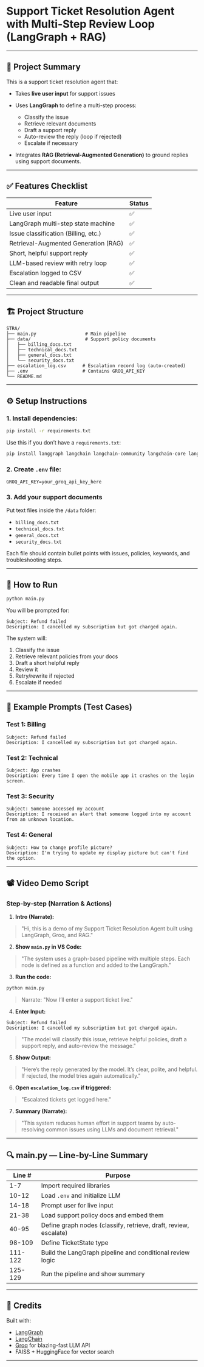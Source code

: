 # Support Ticket Resolution Agent with Multi-Step Review Loop (LangGraph + RAG)

---

## 🧠 Project Summary

This is a support ticket resolution agent that:

* Takes **live user input** for support issues
* Uses **LangGraph** to define a multi-step process:

  * Classify the issue
  * Retrieve relevant documents
  * Draft a support reply
  * Auto-review the reply (loop if rejected)
  * Escalate if necessary
* Integrates **RAG (Retrieval-Augmented Generation)** to ground replies using support documents.

---

## ✅ Features Checklist

| Feature                              | Status |
| ------------------------------------ | ------ |
| Live user input                      | ✅      |
| LangGraph multi-step state machine   | ✅      |
| Issue classification (Billing, etc.) | ✅      |
| Retrieval-Augmented Generation (RAG) | ✅      |
| Short, helpful support reply         | ✅      |
| LLM-based review with retry loop     | ✅      |
| Escalation logged to CSV             | ✅      |
| Clean and readable final output      | ✅      |

---

## 🏗️ Project Structure

```
STRA/
├── main.py                  # Main pipeline
├── data/                    # Support policy documents
│   ├── billing_docs.txt
│   ├── technical_docs.txt
│   ├── general_docs.txt
│   └── security_docs.txt
├── escalation_log.csv      # Escalation record log (auto-created)
├── .env                    # Contains GROQ_API_KEY
└── README.md              
```

---

## ⚙️ Setup Instructions

### 1. Install dependencies:

```bash
pip install -r requirements.txt
```

Use this if you don’t have a `requirements.txt`:

```bash
pip install langgraph langchain langchain-community langchain-core langchain-huggingface langchain-groq faiss-cpu python-dotenv
```

### 2. Create `.env` file:

```
GROQ_API_KEY=your_groq_api_key_here
```

### 3. Add your support documents

Put text files inside the `/data` folder:

* `billing_docs.txt`
* `technical_docs.txt`
* `general_docs.txt`
* `security_docs.txt`

Each file should contain bullet points with issues, policies, keywords, and troubleshooting steps.

---

## 🚀 How to Run

```bash
python main.py
```

You will be prompted for:

```
Subject: Refund failed
Description: I cancelled my subscription but got charged again.
```

The system will:

1. Classify the issue
2. Retrieve relevant policies from your docs
3. Draft a short helpful reply
4. Review it
5. Retry/rewrite if rejected
6. Escalate if needed

---

## 🔁 Example Prompts (Test Cases)

### Test 1: Billing

```
Subject: Refund failed
Description: I cancelled my subscription but got charged again.
```

### Test 2: Technical

```
Subject: App crashes
Description: Every time I open the mobile app it crashes on the login screen.
```

### Test 3: Security

```
Subject: Someone accessed my account
Description: I received an alert that someone logged into my account from an unknown location.
```

### Test 4: General

```
Subject: How to change profile picture?
Description: I'm trying to update my display picture but can't find the option.
```

---

## 📽️ Video Demo Script

### Step-by-step (Narration & Actions)

1. **Intro (Narrate):**

> "Hi, this is a demo of my Support Ticket Resolution Agent built using LangGraph, Groq, and RAG."

2. **Show `main.py` in VS Code:**

> "The system uses a graph-based pipeline with multiple steps. Each node is defined as a function and added to the LangGraph."

3. **Run the code:**

```bash
python main.py
```

> Narrate: "Now I’ll enter a support ticket live."

4. **Enter Input:**

```
Subject: Refund failed
Description: I cancelled my subscription but got charged again.
```

> "The model will classify this issue, retrieve helpful policies, draft a support reply, and auto-review the message."

5. **Show Output:**

> "Here’s the reply generated by the model. It’s clear, polite, and helpful. If rejected, the model tries again automatically."

6. **Open `escalation_log.csv` if triggered:**

> "Escalated tickets get logged here."

7. **Summary (Narrate):**

> "This system reduces human effort in support teams by auto-resolving common issues using LLMs and document retrieval."

---

## 🔍 main.py — Line-by-Line Summary

| Line #  | Purpose                                                          |
| ------- | ---------------------------------------------------------------- |
| 1-7     | Import required libraries                                        |
| 10-12   | Load `.env` and initialize LLM                                   |
| 14-18   | Prompt user for live input                                       |
| 21-38   | Load support policy docs and embed them                          |
| 40-95   | Define graph nodes (classify, retrieve, draft, review, escalate) |
| 98-109  | Define TicketState type                                          |
| 111-122 | Build the LangGraph pipeline and conditional review logic        |
| 125-129 | Run the pipeline and show summary                                |

---

## 🧾 Credits

Built with:

* [LangGraph](https://github.com/langchain-ai/langgraph)
* [LangChain](https://www.langchain.com/)
* [Groq](https://groq.com/) for blazing-fast LLM API
* FAISS + HuggingFace for vector search

---

